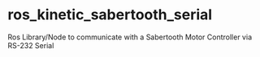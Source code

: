 # ros_kinetic_sabertooth_serial
Ros Library/Node to communicate with a Sabertooth Motor Controller via RS-232 Serial
